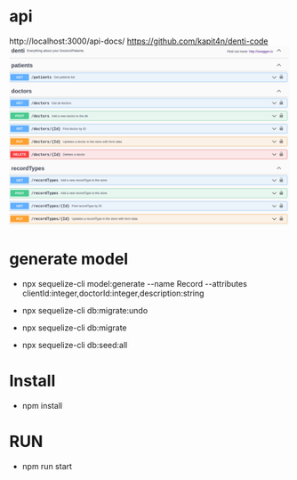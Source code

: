 # api
http://localhost:3000/api-docs/
https://github.com/kapit4n/denti-code
![Dashboard](https://raw.githubusercontent.com/kapit4n/denti-code-server/master/screenshots/swagger.png)


# generate model
- npx sequelize-cli model:generate --name Record --attributes clientId:integer,doctorId:integer,description:string

- npx sequelize-cli db:migrate:undo
- npx sequelize-cli db:migrate
- npx sequelize-cli db:seed:all

# Install
- npm install

# RUN
- npm run start
